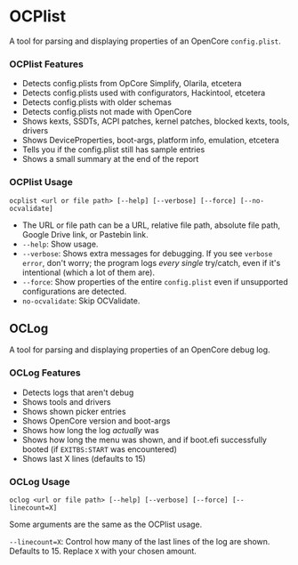 # OCPlist

A tool for parsing and displaying properties of an OpenCore `config.plist`.

### OCPlist Features

- Detects config.plists from OpCore Simplify, Olarila, etcetera
- Detects config.plists used with configurators, Hackintool, etcetera
- Detects config.plists with older schemas
- Detects config.plists not made with OpenCore
- Shows kexts, SSDTs, ACPI patches, kernel patches, blocked kexts, tools, drivers
- Shows DeviceProperties, boot-args, platform info, emulation, etcetera
- Tells you if the config.plist still has sample entries
- Shows a small summary at the end of the report

### OCPlist Usage

```
ocplist <url or file path> [--help] [--verbose] [--force] [--no-ocvalidate]
```

- The URL or file path can be a URL, relative file path, absolute file path, Google Drive link, or Pastebin link.
- `--help`: Show usage.
- `--verbose`: Shows extra messages for debugging. If you see `verbose error`, don't worry; the program logs *every single* try/catch, even if it's intentional (which a lot of them are).
- `--force`: Show properties of the entire `config.plist` even if unsupported configurations are detected.
- `no-ocvalidate`: Skip OCValidate.

## OCLog

A tool for parsing and displaying properties of an OpenCore debug log.

### OCLog Features

- Detects logs that aren't debug
- Shows tools and drivers
- Shows shown picker entries
- Shows OpenCore version and boot-args
- Shows how long the log *actually* was
- Shows how long the menu was shown, and if boot.efi successfully booted (if `EXITBS:START` was encountered)
- Shows last X lines (defaults to 15)

### OCLog Usage

```
oclog <url or file path> [--help] [--verbose] [--force] [--linecount=X]
```

Some arguments are the same as the OCPlist usage.

`--linecount=X`: Control how many of the last lines of the log are shown. Defaults to 15. Replace `X` with your chosen amount.